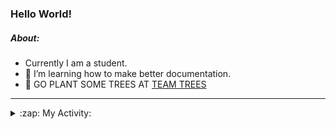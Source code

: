 ### Hello World!

##### About:
- Currently I am a student.
- 🌱 I’m learning how to make better documentation.
- 🌱 GO PLANT SOME TREES AT [TEAM TREES](https://teamtrees.org/)

---
<details>
  <summary>:zap: My Activity:</summary>
  
<!--START_SECTION:waka-->
![Code Time](http://img.shields.io/badge/Code%20Time-1%2C166%20hrs%2015%20mins-blue)

**I'm a Night 🦉** 

```text
🌞 Morning                1900 commits        ███░░░░░░░░░░░░░░░░░░░░░░   10.12 % 
🌆 Daytime                6380 commits        ████████░░░░░░░░░░░░░░░░░   33.98 % 
🌃 Evening                5353 commits        ███████░░░░░░░░░░░░░░░░░░   28.51 % 
🌙 Night                  5140 commits        ███████░░░░░░░░░░░░░░░░░░   27.38 % 
```
📅 **I'm Most Productive on Wednesday** 

```text
Monday                   2653 commits        ████░░░░░░░░░░░░░░░░░░░░░   14.13 % 
Tuesday                  2570 commits        ███░░░░░░░░░░░░░░░░░░░░░░   13.69 % 
Wednesday                4390 commits        ██████░░░░░░░░░░░░░░░░░░░   23.38 % 
Thursday                 2424 commits        ███░░░░░░░░░░░░░░░░░░░░░░   12.91 % 
Friday                   1942 commits        ███░░░░░░░░░░░░░░░░░░░░░░   10.34 % 
Saturday                 1643 commits        ██░░░░░░░░░░░░░░░░░░░░░░░   08.75 % 
Sunday                   3151 commits        ████░░░░░░░░░░░░░░░░░░░░░   16.78 % 
```


📊 **This Week I Spent My Time On** 

```text
🔥 Editors: 
IntelliJ                 5 hrs 29 mins       █████████████████████████   100.00 % 

🐱‍💻 Projects: 
intro                    5 hrs 15 mins       ████████████████████████░   95.64 % 
android-demo             8 mins              █░░░░░░░░░░░░░░░░░░░░░░░░   02.55 % 
Unknown Project          5 mins              ░░░░░░░░░░░░░░░░░░░░░░░░░   01.81 % 
```


 Last Updated on 24/08/2023 16:10:48 UTC
<!--END_SECTION:waka-->
</details>
